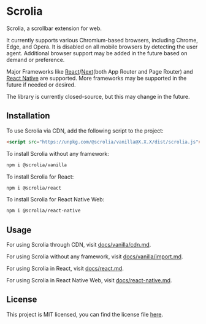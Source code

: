 # Scrolia

Scrolia, a scrollbar extension for web.

It currently supports various Chromium-based browsers, including Chrome, Edge, and Opera. It is disabled on all mobile browsers by detecting the user agent. Additional browser support may be added in the future based on demand or preference.

Major Frameworks like [React](https://react.dev/)/[Next](https://nextjs.org/)(both App Router and Page Router) and [React Native](https://reactnative.dev/) are supported. More frameworks may be supported in the future if needed or desired.

The library is currently closed-source, but this may change in the future.

## Installation

To use Scrolia via CDN, add the following script to the project:

```html
<script src="https://unpkg.com/@scrolia/vanilla@X.X.X/dist/scrolia.js"></script>
```

To install Scrolia without any framework:

```bash
npm i @scrolia/vanilla
```

To install Scrolia for React:

```bash
npm i @scrolia/react
```

To install Scrolia for React Native Web:

```bash
npm i @scrolia/react-native
```

## Usage

For using Scrolia through CDN, visit [docs/vanilla/cdn.md](./docs/vanilla/cdn.md).

For using Scrolia without any framework, visit [docs/vanilla/import.md](./docs/vanilla/import.md).

For using Scrolia in React, visit [docs/react.md](./docs/react.md).

For using Scrolia in React Native Web, visit [docs/react-native.md](./docs/react-native.md).

## License

This project is MIT licensed, you can find the license file [here](./LICENSE).
